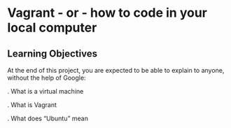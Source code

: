 # Vagrant - or - how to code in your local computer

## Learning Objectives

At the end of this project, you are expected to be able to explain to anyone, without the help of Google:

. What is a virtual machine

. What is Vagrant

. What does “Ubuntu” mean
